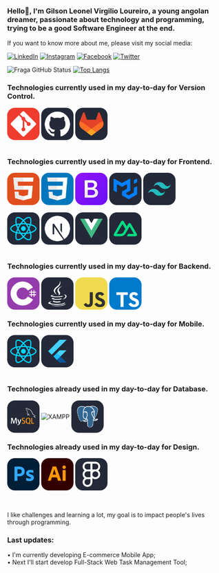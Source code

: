 ### Hello👋, I'm Gilson Leonel Virgilio Loureiro, a young angolan dreamer, passionate about technology and programming, trying to be a good Software Engineer at the end.
If you want to know more about me, please visit my social media:

[![LinkedIn](https://img.shields.io/badge/LinkedIn-0077B5?style=for-the-badge&logo=linkedin&logoColor=white)](https://www.linkedin.com/in/gilson-leonel01/)
[![Instagram](https://img.shields.io/badge/Instagram-E4405F?style=for-the-badge&logo=instagram&logoColor=white)](https://www.instagram.com/gilson_leonel1/)
[![Facebook](https://img.shields.io/badge/Facebook-1877F2?style=for-the-badge&logo=facebook&logoColor=white)](https://www.facebook.com/gilson.loureiro.23/)
[![Twitter](https://img.shields.io/badge/Twitter-1DA1F2?style=for-the-badge&logo=twitter&logoColor=white)](https://twitter.com/gilson_leonel1)

![Fraga GitHub Status](https://github-readme-stats.vercel.app/api?username=gilson-leonel01&show_icons=true&theme=dracula)
[![Top Langs](https://github-readme-stats.vercel.app/api/top-langs/?username=gilson-leonel01)](https://github.com/gilson-leonel01/github-readme-stats)

### Technologies currently used in my day-to-day for Version Control.
<div style="display: inline_block">
  <img align="center" alt="Git" src="https://github.com/tandpfun/skill-icons/blob/main/icons/Git.svg" width="75" height="75"/>
  <img align="center" alt="GitHub" src="https://github.com/tandpfun/skill-icons/blob/main/icons/Github-Dark.svg" width="75" height="75"/>
  <img align="center" alt="GitLab" src="https://github.com/tandpfun/skill-icons/blob/main/icons/GitLab-Dark.svg" width="75" height="75"/>
  <br/><br/>
<div/>

### Technologies currently used in my day-to-day for Frontend.
<div style="display: inline_block">
  <img align="center" alt="HTML5" src="https://github.com/tandpfun/skill-icons/blob/main/icons/HTML.svg" width="75" height="75"/>
  <img align="center" alt="CSS3" src="https://github.com/tandpfun/skill-icons/blob/main/icons/CSS.svg" width="75" height="75"/>
  <img align="center" alt="Bootstrap" src="https://github.com/tandpfun/skill-icons/blob/main/icons/Bootstrap.svg" width="75" height="75"/>
  <img align="center" alt="MaterialUI" src="https://github.com/tandpfun/skill-icons/blob/main/icons/MaterialUI-Dark.svg" width="75" height="75"/>
  <img align="center" alt="TailwindCSS" src="https://github.com/tandpfun/skill-icons/blob/main/icons/TailwindCSS-Dark.svg" width="75" height="75"/>
  <br/><br/>
  <img align="center" alt="ReactJS" src="https://github.com/tandpfun/skill-icons/blob/main/icons/React-Dark.svg" width="75" height="75"/>
  <img align="center" alt="NextJS" src="https://github.com/tandpfun/skill-icons/blob/main/icons/NextJS-Dark.svg" width="75" height="75"/>
  <img align="center" alt="VueJS" src="https://github.com/tandpfun/skill-icons/blob/main/icons/VueJS-Dark.svg" wwidth="75" height="75"/>
  <img align="center" alt="NuxtJS" src="https://github.com/tandpfun/skill-icons/blob/main/icons/NuxtJS-Dark.svg" width="75" height="75"/>
  <br/><br/>
<div/>

### Technologies currently used in my day-to-day for Backend.
<div style="display: inline_block">
  <img align="center" alt="C#" src="https://github.com/tandpfun/skill-icons/blob/main/icons/CS.svg" width="75" height="75"/>
  <img align="center" alt="Java" src="https://github.com/tandpfun/skill-icons/blob/main/icons/Java-Dark.svg" width="75" height="75"/>
  <img align="center" alt="JavaScript" src="https://github.com/tandpfun/skill-icons/blob/main/icons/JavaScript.svg" width="75" height="75"/>
  <img align="center" alt="TypeScript" src="https://github.com/tandpfun/skill-icons/blob/main/icons/TypeScript.svg" width="75" height="75"/>
  <!--<img align="center" alt="Kotlin" src="https://github.com/tandpfun/skill-icons/blob/main/icons/Kotlin-Dark.svg" width="75" height="75"/>
  <img align="center" alt="Python" src="https://github.com/tandpfun/skill-icons/blob/main/icons/Python-Dark.svg" width="75" height="75"/>
  <img align="center" alt="Dart" src="https://github.com/tandpfun/skill-icons/blob/main/icons/Dart-Dark.svg" width="75" height="75"/>
  <br/><br/>
  <!--<img align="center" alt="Asp.net" src="https://github.com/tandpfun/skill-icons/blob/main/icons/DotNet.svg" width="75" height="75"/>
  <img align="center" alt="Spring" src="https://github.com/tandpfun/skill-icons/blob/main/icons/Spring-Dark.svg" width="75" height="75"/>
  <img align="center" alt="NodeJS" src="https://github.com/tandpfun/skill-icons/blob/main/icons/NodeJS-Dark.svg" width="75" height="75"/>-->
<div/>
  
 ### Technologies currently used in my day-to-day for Mobile.
 <div style="display: inline_block">
  <img align="center" alt="React Native" src="https://github.com/tandpfun/skill-icons/blob/main/icons/React-Dark.svg" width="75" height="75"/>
  <img align="center" alt="Flutter" src="https://github.com/tandpfun/skill-icons/blob/main/icons/Flutter-Dark.svg" width="75" height="75"/>
  <br/><br/>
<div/>
 
### Technologies already used in my day-to-day for Database.
<div style="display: inline_block">
  <img align="center" alt="MySQL" src="https://github.com/tandpfun/skill-icons/blob/main/icons/MySQL-Dark.svg" width="75" height="75"/>
  <img align="center" alt="XAMPP" src="https://github.com/tandpfun/skill-icons/blob/main/icons/Xampp.svg" wwidth="75" height="75"/>
  <img align="center" alt="PostgreSQL" src="https://github.com/tandpfun/skill-icons/blob/main/icons/PostgreSQL-Dark.svg" width="75" height="75"/>
  <!--<img align="center" alt="Supabase" src="https://github.com/tandpfun/skill-icons/blob/main/icons/Supabase-Dark.svg" width="75" height="75"/>-->
<div/>  

### Technologies already used in my day-to-day for Design.
<div style="display: inline_block">
  <img align="center" alt="Adobe Photoshop" src="https://github.com/tandpfun/skill-icons/blob/main/icons/Photoshop.svg" width="75" height="75"/>
  <img align="center" alt="Adobe Ilustrator" src="https://github.com/tandpfun/skill-icons/blob/main/icons/Illustrator.svg" width="75" height="75"/>
  <img align="center" alt="Figma" src="https://github.com/tandpfun/skill-icons/blob/main/icons/Figma-Dark.svg" width="75" height="75"/>
<div/> 
  
<br/><br/>
I like challenges and learning a lot, my goal is to impact people's lives through programming.

 ### Last updates:
 • I'm currently developing E-commerce Mobile App; <br>
 • Next I'll start develop Full-Stack Web Task Management Tool; <br>
